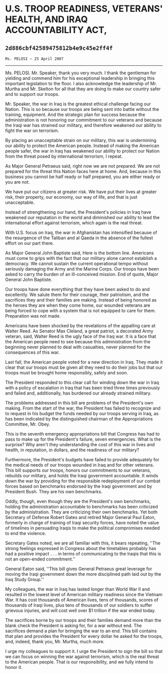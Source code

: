 # U.S. TROOP READINESS, VETERANS' HEALTH, AND IRAQ ACCOUNTABILITY ACT,
## `2d886cbf42589475812b4e9c45e2ff4f`
`Ms. PELOSI — 25 April 2007`

---


Ms. PELOSI. Mr. Speaker, thank you very much. I thank the gentleman 
for yielding and commend him for his exceptional leadership in bringing 
this important legislation to the floor. I also acknowledge the 
leadership of Mr. Murtha and Mr. Skelton for all that they are doing to 
make our country safer and to support our troops.

Mr. Speaker, the war in Iraq is the greatest ethical challenge facing 
our Nation. This is so because our troops are being sent into battle 
without the training, equipment. And the strategic plan for success 
because the administration is not honoring our commitment to our 
veterans and because the Iraqi war has strained our military, and 
therefore weakened our ability to fight the war on terrorism.

By placing an unacceptable strain on our military, this war is 
undermining our ability to protect the American people. Instead of 
making the American people safer, the war in Iraq has weakened our 
ability to protect our Nation from the threat posed by international 
terrorism, I repeat.

As Major General Petraeus said, right now we are not prepared. We are 
not prepared for the threat this Nation faces here at home. And, 
because in this business you cannot be half ready or half prepared, you 
are either ready or you are not.

We have put our citizens at greater risk. We have put their lives at 
greater risk, their property, our economy, our way of life, and that is 
just unacceptable.

Instead of strengthening our hand, the President's policies in Iraq 
have weakened our reputation in the world and diminished our ability to 
lead the international effort against terrorism, which again is the 
real threat.

With U.S. focus on Iraq, the war in Afghanistan has intensified 
because of the resurgence of the Taliban and al Qaeda in the absence of 
the fullest effort on our part there.

As Major General John Baptiste said, Here is the bottom line. 
Americans must come to grips with the fact that our military alone 
cannot establish a democracy. We cannot sustain the current operational 
tempo without seriously damaging the Army and the Marine Corps. Our 
troops have been asked to carry the burden of an ill-conceived mission. 
End of quote, Major General John Baptiste.

Our troops have done everything that they have been asked to do and 
excellently. We salute them for their courage, their patriotism, and 
the sacrifices they and their families are making. Instead of being 
honored as the heroes they are when they come home, our wounded 
veterans are being forced to cope with a system that is not equipped to 
care for them. Preparation was not made.

Americans have been shocked by the revelations of the appalling care 
at Walter Reed. As Senator Max Cleland, a great patriot, a decorated 
Army veteran, said, Walter Reed is the ugly face of the Iraq war. It is 
a face that the American people need to see because this administration 
from the beginning never planned to deal with casualties, never planned 
for the consequences of this war.

Last fall, the American people voted for a new direction in Iraq. 
They made it clear that our troops must be given all they need to do 
their jobs but that our troops must be brought home responsibly, safely 
and soon.

The President responded to this clear call for winding down the war 
in Iraq with a policy of escalation in Iraq that has been tried three 
times previously and failed and, additionally, has burdened our already 
strained military.

The problems addressed in this bill are problems of the President's 
own making. From the start of the war, the President has failed to 
recognize and to request in his budget the funds needed by our troops 
serving in Iraq, as has been indicated by the distinguished chairman of 
the Appropriations Committee, Mr. Obey.




This is the seventh emergency appropriations bill that Congress has 
had to pass to make up for the President's failure, seven emergencies. 
What is the surprise? Why aren't they understanding the cost of this 
war in lives and health, in reputation, in dollars, and the readiness 
of our military?

Furthermore, the President's budgets have failed to provide 
adequately for the medical needs of our troops wounded in Iraq and for 
other veterans. This bill supports our troops, honors our commitments 
to our veterans, rebuilds our military, and holds the Iraqi government 
accountable. It winds down the war by providing for the responsible 
redeployment of our combat forces based on benchmarks endorsed by the 
Iraqi government and by President Bush. They are his own benchmarks.

Oddly, though, even though they are the President's own benchmarks, 
holding the administration accountable to benchmarks has been 
criticized by the administration. They are criticizing their own 
benchmarks. Yet both Secretary of Defense Robert Gates and retired 
Major General Paul Eaton, formerly in charge of training of Iraqi 
security forces, have noted the value of timelines in persuading Iraqis 
to make the political compromises needed to end the violence.

Secretary Gates noted, we are all familiar with this, it bears 
repeating, ''The strong feelings expressed in Congress about the 
timetables probably has had a positive impact . . . in terms of 
communicating to the Iraqis that this is not an open-ended 
commitment.''

General Eaton said, ''This bill gives General Petraeus great leverage 
for moving the Iraqi government down the more disciplined path laid out 
by the Iraq Study Group.''

My colleagues, the war in Iraq has lasted longer than World War II 
and resulted in the lowest level of American military readiness since 
the Vietnam War. It has cost thousands of American lives, tens of 
thousands, scores of thousands of Iraqi lives, plus tens of thousands 
of our soldiers to suffer grievous injuries, and will cost well over $1 
trillion if the war ended today.

The sacrifices borne by our troops and their families demand more 
than the blank check the President is asking for, for a war without 
end. The sacrifices demand a plan for bringing the war to an end. This 
bill contains that plan and provides the President for every dollar he 
asked for the troops, and, indeed, thank you, Mr. Murtha, much more.

I urge my colleagues to support it. I urge the President to sign the 
bill so that we can focus on winning the war against terrorism, which 
is the real threat to the American people. That is our responsibility, 
and we fully intend to honor it.